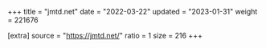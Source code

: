 +++
title = "jmtd.net"
date = "2022-03-22"
updated = "2023-01-31"
weight = 221676

[extra]
source = "https://jmtd.net/"
ratio = 1
size = 216
+++
